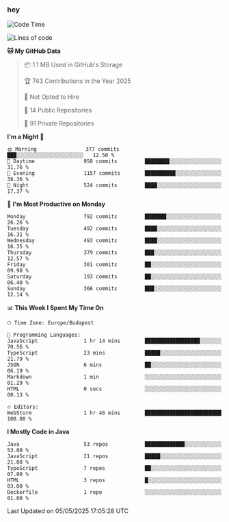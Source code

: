 ### hey

<!--START_SECTION:waka-->
![Code Time](http://img.shields.io/badge/Code%20Time-1%2C191%20hrs%2055%20mins-blue)

![Lines of code](https://img.shields.io/badge/From%20Hello%20World%20I%27ve%20Written-3.4%20million%20lines%20of%20code-blue)

**🐱 My GitHub Data** 

> 📦 1.1 MB Used in GitHub's Storage 
 > 
> 🏆 743 Contributions in the Year 2025
 > 
> 🚫 Not Opted to Hire
 > 
> 📜 14 Public Repositories 
 > 
> 🔑 91 Private Repositories 
 > 
**I'm a Night 🦉** 

```text
🌞 Morning                377 commits         ███░░░░░░░░░░░░░░░░░░░░░░   12.50 % 
🌆 Daytime                958 commits         ████████░░░░░░░░░░░░░░░░░   31.76 % 
🌃 Evening                1157 commits        ██████████░░░░░░░░░░░░░░░   38.36 % 
🌙 Night                  524 commits         ████░░░░░░░░░░░░░░░░░░░░░   17.37 % 
```
📅 **I'm Most Productive on Monday** 

```text
Monday                   792 commits         ███████░░░░░░░░░░░░░░░░░░   26.26 % 
Tuesday                  492 commits         ████░░░░░░░░░░░░░░░░░░░░░   16.31 % 
Wednesday                493 commits         ████░░░░░░░░░░░░░░░░░░░░░   16.35 % 
Thursday                 379 commits         ███░░░░░░░░░░░░░░░░░░░░░░   12.57 % 
Friday                   301 commits         ██░░░░░░░░░░░░░░░░░░░░░░░   09.98 % 
Saturday                 193 commits         ██░░░░░░░░░░░░░░░░░░░░░░░   06.40 % 
Sunday                   366 commits         ███░░░░░░░░░░░░░░░░░░░░░░   12.14 % 
```


📊 **This Week I Spent My Time On** 

```text
🕑︎ Time Zone: Europe/Budapest

💬 Programming Languages: 
JavaScript               1 hr 14 mins        ██████████████████░░░░░░░   70.56 % 
TypeScript               23 mins             █████░░░░░░░░░░░░░░░░░░░░   21.79 % 
JSON                     6 mins              ██░░░░░░░░░░░░░░░░░░░░░░░   06.19 % 
Markdown                 1 min               ░░░░░░░░░░░░░░░░░░░░░░░░░   01.29 % 
HTML                     0 secs              ░░░░░░░░░░░░░░░░░░░░░░░░░   00.13 % 

🔥 Editors: 
WebStorm                 1 hr 46 mins        █████████████████████████   100.00 % 
```

**I Mostly Code in Java** 

```text
Java                     53 repos            █████████████░░░░░░░░░░░░   53.00 % 
JavaScript               21 repos            █████░░░░░░░░░░░░░░░░░░░░   21.00 % 
TypeScript               7 repos             ██░░░░░░░░░░░░░░░░░░░░░░░   07.00 % 
HTML                     3 repos             █░░░░░░░░░░░░░░░░░░░░░░░░   03.00 % 
Dockerfile               1 repo              ░░░░░░░░░░░░░░░░░░░░░░░░░   01.00 % 
```




 Last Updated on 05/05/2025 17:05:28 UTC
<!--END_SECTION:waka-->
